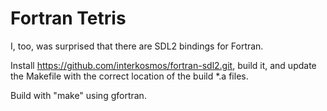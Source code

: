 # Fortran Tetris

I, too, was surprised that there are SDL2 bindings for Fortran.

Install https://github.com/interkosmos/fortran-sdl2.git, build it,
and update the Makefile with the correct location of the build *.a files.

Build with "make" using gfortran.
